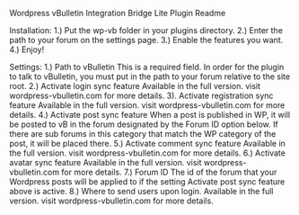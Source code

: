 Wordpress vBulletin Integration Bridge Lite Plugin Readme

Installation:
1.) Put the wp-vb folder in your plugins directory.
2.) Enter the path to your forum on the settings page.
3.) Enable the features you want.
4.) Enjoy!

Settings:
1.) Path to vBulletin
	This is a required field. In order for the plugin to talk to vBulletin, you must put in the path to your forum relative to the site root.
2.) Activate login sync feature
	Available in the full version. visit wordpress-vbulletin.com for more details.
3). Activate registration sync feature
	Available in the full version. visit wordpress-vbulletin.com for more details.
4.) Activate post sync feature
	When a post is published in WP, it will be posted to vB in the forum designated by the Forum ID option below. If there are sub forums in this category that match the WP category of the post, it will be placed there.
5.) Activate comment sync feature
	Available in the full version. visit wordpress-vbulletin.com for more details.
6.) Activate avatar sync feature
	Available in the full version. visit wordpress-vbulletin.com for more details.
7.) Forum ID
	The id of the forum that your Wordpress posts will be applied to if the setting Activate post sync feature above is active.
8.) Where to send users upon login.
	Available in the full version. visit wordpress-vbulletin.com for more details.
